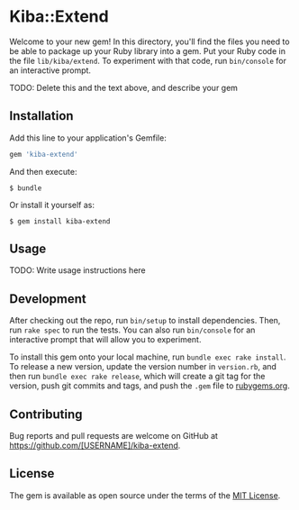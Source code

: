 # Kiba::Extend

Welcome to your new gem! In this directory, you'll find the files you need to be able to package up your Ruby library into a gem. Put your Ruby code in the file `lib/kiba/extend`. To experiment with that code, run `bin/console` for an interactive prompt.

TODO: Delete this and the text above, and describe your gem

## Installation

Add this line to your application's Gemfile:

```ruby
gem 'kiba-extend'
```

And then execute:

    $ bundle

Or install it yourself as:

    $ gem install kiba-extend

## Usage

TODO: Write usage instructions here

## Development

After checking out the repo, run `bin/setup` to install dependencies. Then, run `rake spec` to run the tests. You can also run `bin/console` for an interactive prompt that will allow you to experiment.

To install this gem onto your local machine, run `bundle exec rake install`. To release a new version, update the version number in `version.rb`, and then run `bundle exec rake release`, which will create a git tag for the version, push git commits and tags, and push the `.gem` file to [rubygems.org](https://rubygems.org).

## Contributing

Bug reports and pull requests are welcome on GitHub at https://github.com/[USERNAME]/kiba-extend.

## License

The gem is available as open source under the terms of the [MIT License](https://opensource.org/licenses/MIT).

